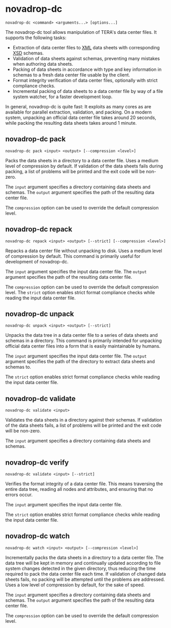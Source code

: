 # novadrop-dc

```text
novadrop-dc <command> <arguments...> [options...]
```

The novadrop-dc tool allows manipulation of TERA's data center files. It
supports the following tasks:

* Extraction of data center files to [XML](https://www.w3.org/TR/xml) data
  sheets with corresponding [XSD](https://www.w3.org/TR/xmlschema-1) schemas.
* Validation of data sheets against schemas, preventing many mistakes when
  authoring data sheets.
* Packing of data sheets in accordance with type and key information in schemas
  to a fresh data center file usable by the client.
* Format integrity verification of data center files, optionally with strict
  compliance checks.
* Incremental packing of data sheets to a data center file by way of a file
  system watcher, for a faster development loop.

In general, novadrop-dc is quite fast: It exploits as many cores as are
available for parallel extraction, validation, and packing. On a modern system,
unpacking an official data center file takes around 20 seconds, while packing
the resulting data sheets takes around 1 minute.

## novadrop-dc pack

```text
novadrop-dc pack <input> <output> [--compression <level>]
```

Packs the data sheets in a directory to a data center file. Uses a medium level
of compression by default. If validation of the data sheets fails during
packing, a list of problems will be printed and the exit code will be non-zero.

The `input` argument specifies a directory containing data sheets and schemas.
The `output` argument specifies the path of the resulting data center file.

The `compression` option can be used to override the default compression level.

## novadrop-dc repack

```text
novadrop-dc repack <input> <output> [--strict] [--compression <level>]
```

Repacks a data center file without unpacking to disk. Uses a medium level of
compression by default. This command is primarily useful for development of
novadrop-dc.

The `input` argument specifies the input data center file. The `output` argument
specifies the path of the resulting data center file.

The `compression` option can be used to override the default compression level.
The `strict` option enables strict format compliance checks while reading the
input data center file.

## novadrop-dc unpack

```text
novadrop-dc unpack <input> <output> [--strict]
```

Unpacks the data tree in a data center file to a series of data sheets and
schemas in a directory. This command is primarily intended for unpacking
official data center files into a form that is easily maintainable by humans.

The `input` argument specifies the input data center file. The `output` argument
specifies the path of the directory to extract data sheets and schemas to.

The `strict` option enables strict format compliance checks while reading the
input data center file.

## novadrop-dc validate

```text
novadrop-dc validate <input>
```

Validates the data sheets in a directory against their schemas. If validation
of the data sheets fails, a list of problems will be printed and the exit code
will be non-zero.

The `input` argument specifies a directory containing data sheets and schemas.

## novadrop-dc verify

```text
novadrop-dc validate <input> [--strict]
```

Verifies the format integrity of a data center file. This means traversing the
entire data tree, reading all nodes and attributes, and ensuring that no errors
occur.

The `input` argument specifies the input data center file.

The `strict` option enables strict format compliance checks while reading the
input data center file.

## novadrop-dc watch

```text
novadrop-dc watch <input> <output> [--compression <level>]
```

Incrementally packs the data sheets in a directory to a data center file. The
data tree will be kept in memory and continually updated according to file
system changes detected in the given directory, thus reducing the time required
to pack the data center file each time. If validation of changed data sheets
fails, no packing will be attempted until the problems are addressed. Uses a low
level of compression by default, for the sake of speed.

The `input` argument specifies a directory containing data sheets and schemas.
The `output` argument specifies the path of the resulting data center file.

The `compression` option can be used to override the default compression level.
